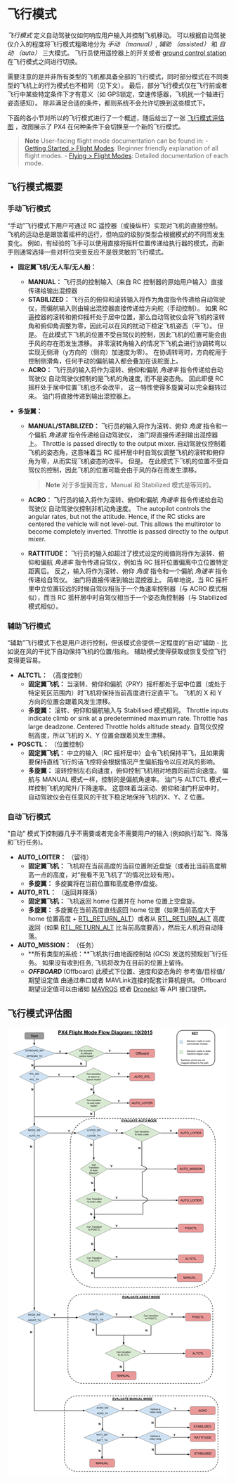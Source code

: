 # 飞行模式

*飞行模式* 定义自动驾驶仪如何响应用户输入并控制飞机移动。 可以根据自动驾驶仪介入的程度将飞行模式粗略地分为 *手动 （manual）*, *辅助 （assisted）* 和 *自动 （auto）* 三大模式。 飞行员使用遥控器上的开关或者 [ground control station](../qgc/README.md) 在飞行模式之间进行切换。

需要注意的是并非所有类型的飞机都具备全部的飞行模式，同时部分模式在不同类型的飞机上的行为模式也不相同（见下文）。 最后，部分飞行模式仅在飞行前或者飞行中某些特定条件下才有意义（如 GPS锁定，空速传感器，飞机扰一个轴进行姿态感知）。 除非满足合适的条件，都则系统不会允许切换到这些模式下。

下面的各小节对所以的飞行模式进行了一个概述，随后给出了一张 [飞行模式评估图](#flight-mode-evaluation-diagram) ，改图展示了 PX4 在何种条件下会切换至一个新的飞行模式。

> **Note** User-facing flight mode documentation can be found in: - [Getting Started > Flight Modes](../getting_started/flight_modes.md): Beginner friendly explanation of all flight modes. - [Flying > Flight Modes](../flight_modes/README.md): Detailed documentation of each mode.


## 飞行模式概要

### 手动飞行模式

“手动”飞行模式下用户可通过 RC 遥控器（或操纵杆）实现对飞机的直接控制。 飞机的运动总是跟锁着摇杆的运行，但响应的级别/类型会根据模式的不同而发生变化。 例如，有经验的飞手可以使用直接将摇杆位置传递给执行器的模式，而新手则通常选择一些对杆位突变反应不是很灵敏的飞行模式。

* **固定翼飞机/无人车/无人船：**
  * **MANUAL：** 飞行员的控制输入（来自 RC 控制器的原始用户输入）直接传递给输出混控器
  * **STABILIZED：** 飞行员的俯仰和滚转输入将作为角度指令传递给自动驾驶仪，而偏航输入则由输出混控器直接传递给方向舵（手动控制）。 如果 RC 遥控器的滚转和俯仰摇杆处于居中位置，那么自动驾驶仪会将飞机的滚转角和俯仰角调整为零，因此可以在风的扰动下稳定飞机姿态（平飞）。 但是。 在此模式下飞机的位置不受自驾仪的控制，因此飞机的位置可能会由于风的存在而发生漂移。 非零滚转角输入的情况下飞机会进行协调转弯以实现无侧滑（y方向的（侧向）加速度为零）。 在协调转弯时，方向舵用于控制侧滑角，任何手动的偏航输入都会叠加在该舵面上。
  * **ACRO：** 飞行员的输入将作为滚转、俯仰和偏航 *角速率* 指令传递给自动驾驶仪 自动驾驶仪控制的是飞机的角速度, 而不是姿态角。 因此即便 RC 摇杆处于居中位置飞机也不会改平， 这一特性使得多旋翼可以完全翻转过来。 油门将直接传递到输出混控器上。

* **多旋翼：**
  * **MANUAL/STABILIZED：** 飞行员的输入将作为滚转、俯仰 *角度* 指令和一个偏航 *角速度* 指令传递给自动驾驶仪， 油门将直接传递到输出混控器上。 Throttle is passed directly to the output mixer. 自动驾驶仪控制着飞机的姿态角，这意味着当 RC 摇杆居中时自驾仪调整飞机的滚转和俯仰角为零，从而实现飞机姿态的改平。 但是。 在此模式下飞机的位置不受自驾仪的控制，因此飞机的位置可能会由于风的存在而发生漂移。

    > **Note** 对于多旋翼而言，Manual 和 Stabilized 模式是等同的。

  * **ACRO：** 飞行员的输入将作为滚转、俯仰和偏航 *角速率* 指令传递给自动驾驶仪 自动驾驶仪控制非机动角速度。 The autopilot controls the angular rates, but not the attitude. Hence, if the RC sticks are centered the vehicle will not level-out. This allows the multirotor to become completely inverted. Throttle is passed directly to the output mixer.
  * **RATTITUDE：** 飞行员的输入如超过了模式设定的阈值则将作为滚转、俯仰和偏航 *角速率* 指令传递自驾仪，例如当 RC 摇杆位置偏离中立位置特定距离后。 反之，输入将作为滚转、俯仰 *角度* 指令和一个偏航 *角速率* 指令传递给自驾仪。 油门将直接传递到输出混控器上。 简单地说，当 RC 摇杆里中立位置较远的时候自驾仪相当于一个角速率控制器（与 ACRO 模式相似），而当 RC 摇杆居中时自驾仪相当于一个姿态角控制器（与 Stabilized 模式相似）。


### 辅助飞行模式

“辅助”飞行模式下也是用户进行控制，但该模式会提供一定程度的“自动”辅助 - 比如说在风的干扰下自动保持飞机的位置/指向。 辅助模式使得获取或恢复受控飞行变得更容易。

* **ALTCTL：** （高度控制）
  * **固定翼飞机：** 当滚转、俯仰和偏航（PRY）摇杆都处于居中位置（或处于特定死区范围内）时飞机将保持当前高度进行定直平飞。 飞机的 X 和 Y 方向的位置会跟着风发生漂移。
  * **多旋翼：** 滚转、俯仰和偏航输入与 Stabilised 模式相同。 Throttle inputs indicate climb or sink at a predetermined maximum rate. Throttle has large deadzone. Centered Throttle holds altitude steady. 自驾仪仅控制高度，所以飞机的 X、Y 位置会跟着风发生漂移。
* **POSCTL：** （位置控制）
  * **固定翼飞机：** 中立的输入（RC 摇杆居中）会令飞机保持平飞，且如果需要保持直线飞行的话飞控将会根据情况产生偏航指令以应对风的影响。
  * **多旋翼：** 滚转控制左右向速度，俯仰控制飞机相对地面的前后向速度。 偏航与 MANUAL 模式一样，控制的是偏航角速率。 油门与 ALTCTL 模式一样控制飞机的爬升/下降速率。 这意味着当滚动、俯仰和油门杆居中时，自动驾驶仪会在任意风的干扰下稳定地保持飞机的X、Y、Z 位置。

### 自动飞行模式

"自动" 模式下控制器几乎不需要或者完全不需要用户的输入 (例如执行起飞、降落和飞行任务)。

* **AUTO_LOITER：** （留待）
  * **固定翼飞机：** 飞机将在当前高度的当前位置附近盘旋（或者比当前高度稍高一点的高度，对“我看不见飞机了”的情况比较有用）。
  * **多旋翼：** 多旋翼将在当前位置和高度悬停/盘旋。
* **AUTO_RTL：** （返回并降落）
  * **固定翼飞机：** 飞机返回 home 位置并在 home 位置上空盘旋。
  * **多旋翼：** 多旋翼在当前高度直线返回 home 位置（如果当前高度大于 home 位置高度 + [RTL_RETURN_ALT](../advanced/parameter_reference.md#RTL_RETURN_ALT)）或者从 [RTL_RETURN_ALT](../advanced/parameter_reference.md#RTL_RETURN_ALT) 高度返回（如果 [RTL_RETURN_ALT](../advanced/parameter_reference.md#RTL_RETURN_ALT) 比当前高度要高），然后无人机将自动降落。
* **AUTO_MISSION：** （任务）
  * **所有类型的系统：**飞机执行由地面控制站 (GCS) 发送的预规划飞行任务。 如果没有收到任务, 飞机将改为在目前的位置上留待。
  * ***OFFBOARD*** (Offboard) 此模式下位置、速度和姿态角的 参考值/目标值/期望设定值 由通过串口或者 MAVLink连接的配套计算机提供。 Offboard 期望设定值可以由诸如 [MAVROS](https://github.com/mavlink/mavros) 或者 [Dronekit](http://dronekit.io) 等 API 接口提供。

## 飞行模式评估图

![Commander Flow diagram.](../../assets/diagrams/commander-flow-diagram.png)
